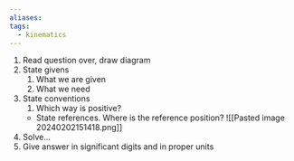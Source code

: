 ```yaml
---
aliases: 
tags:
  - kinematics
---
```

1. Read question over, draw diagram
2. State givens
	1. What we are given
	2. What we need
3. State conventions
	1. Which way is positive?
	- State references. Where is the reference position?
![[Pasted image 20240202151418.png]]
4. Solve...
5. Give answer in significant digits and in proper units